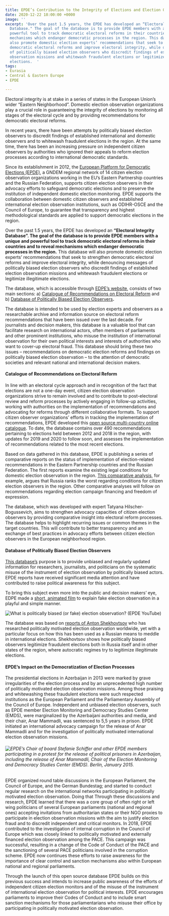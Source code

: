 ```yaml
---
title: EPDE’s Contribution to the Integrity of Elections and Election Observation
date: 2020-12-22 18:00:00 +0000
image: ''
excerpt: 'Over the past 1.5 years, the EPDE has developed an “Electoral Integrity
  Database." The goal of the database is to provide EPDE members with a unique and
  powerful tool to track democratic electoral reforms in their countries and to reveal
  mechanisms which endanger democratic processes in the region. This database will
  also promote domestic election experts’ recommendations that seek to strengthen
  democratic electoral reforms and improve electoral integrity, while denouncing messages
  of politically biased election observers who discredit findings of established election
  observation missions and whitewash fraudulent elections or legitimize illegitimate
  elections.  '
tags:
- Eurasia
- Central & Eastern Europe
- EPDE

---
```

Electoral integrity is at stake in a series of states in the European Union’s wider “Eastern Neighborhood”. Domestic election observation organizations play a crucial role in guaranteeing the integrity of elections by monitoring all stages of the electoral cycle and by providing recommendations for democratic electoral reforms.

In recent years, there have been attempts by politically biased election observers to discredit findings of established international and domestic observers and to whitewash fraudulent elections in the region. At the same time, there has been an increasing pressure on independent citizen observers by authorities who ignored their appeals to reform election processes according to international democratic standards.

Since its establishment in 2012, the [European Platform for Democratic Elections (EPDE)](https://www.epde.org/en/for-free-elections-in-europe.html), a GNDEM regional network of 14 citizen election observation organizations working in the EU’s Eastern Partnership countries and the Russian Federation, supports citizen election observers in their advocacy efforts to safeguard democratic elections and to preserve the institution of independent domestic election monitoring. EPDE supports the collaboration between domestic citizen observers and established international election observation institutions, such as ODIHR-OSCE and the Council of Europe, to guarantee that transparency and highest methodological standards are applied to support democratic elections in the region.

Over the past 1.5 years, the EPDE has developed an **“Electoral Integrity Database”. The goal of the database is to provide EPDE members with a unique and powerful tool to track democratic electoral reforms in their countries and to reveal mechanisms which endanger democratic processes in the region.** This database will also promote domestic election experts’ recommendations that seek to strengthen democratic electoral reforms and improve electoral integrity, while denouncing messages of politically biased election observers who discredit findings of established election observation missions and whitewash fraudulent elections or legitimize illegitimate elections.

The database, which is accessible through [EDPE’s website](https://db.epde.org/), consists of two main sections: a) [Catalogue of Recommendations on Electoral Reform](https://www.electoral-reform.org/recommendations-on-electoral-reform.html) and b) [Database of Politically Biased Election Observers](https://www.fakeobservers.org/politically-biased-election-observers.html)**.**

The database is intended to be used by election experts and observers as a researchable archive and information source on electoral reform recommendations that have been issued over the last decade. For journalists and decision makers, this database is a valuable tool that can facilitate research on international actors, often members of parliaments and other prominent institutions, who misuse the institution of international observation for their own political interests and interests of authorities who want to cover-up electoral fraud. This database should bring these two issues – recommendations on democratic election reforms and findings on politically biased election observation – to the attention of democratic societies and relevant national and international decision makers.

#### Catalogue of Recommendations on Electoral Reform

In line with an electoral cycle approach and in recognition of the fact that elections are not a one-day event, citizen election observation organizations strive to remain involved and to contribute to post-electoral review and reform processes by actively engaging in follow-up activities, working with authorities on the implementation of recommendations and advocating for reforms through different collaborative formats. To support citizen observer organizations’ efforts in tracking the implementation of recommendations, EPDE developed this [open source multi-country online catalogue](https://www.electoral-reform.org/recommendations-on-electoral-reform.html). To date, the database contains over 490 recommendations pertaining to elections held between 2012 and 2018 in the region, with updates for 2019 and 2020 to follow soon, and assesses the implementation of recommendations related to the most recent elections.

Based on data gathered in this database, EPDE is publishing a series of comparative reports on the status of implementation of election-related recommendations in the Eastern Partnership countries and the Russian Federation. The first reports examine the existing legal conditions for domestic election observation in the region. [This comparative analysis](https://www.epde.org/en/news/details/comparative-study-on-conditions-for-citizen-election-observation-in-the-eueap-and-russia-2475.html), for example, argues that Russia ranks the worst regarding conditions for citizen election observers in the region. Other comparative analyses will follow on recommendations regarding election campaign financing and freedom of expression.

The database, which was developed with expert Tatyana Hilscher-Bogussevich, aims to strengthen advocacy capacities of citizen election observers by providing comparative insight into electoral reform processes. The database helps to highlight recurring issues or common themes in the target countries. This will contribute to better transparency and an exchange of best practices in advocacy efforts between citizen election observers in the European neighborhood region.

#### Database of Politically Biased Election Observers

[This database’s](https://www.fakeobservers.org/politically-biased-election-observers.html) purpose is to provide unbiased and regularly updated information for researchers, journalists, and politicians on the systematic misuse of the instrument of election observation by politically biased actors. EPDE reports have received significant media attention and have contributed to raise political awareness for this subject.

To bring this subject even more into the public and decision makers’ eye, EDPE made a [short, animated film](https://youtu.be/eE2MV68WT7o) to explain fake election observation in a playful and simple manner.

![What is politically biased (or fake) election observation? (EPDE YouTube)](https://res.cloudinary.com/gndem/image/upload/v1608661477/gndem/Screenshot_fake_observer_media_gscwtc.jpg "What is politically biased (or fake) election observation? (EDPE YouTube)")

The database was based on [reports of Anton Shekhovtsov](https://www.epde.org/en/documents/category/observe-the-observer-16.html) who has researched politically motivated election observation worldwide, yet with a particular focus on how this has been used as a Russian means to meddle in international elections. Shekhovtsov shows how politically biased observers legitimize fraudulent elections both in Russia itself and in other states of the region, where autocratic regimes try to legitimize illegitimate elections.

#### EPDE’s Impact on the Democratization of Election Processes

The presidential elections in Azerbaijan in 2013 were marked by grave irregularities of the election process and by an unprecedented high number of politically motivated election observation missions. Among those praising and whitewashing these fraudulent elections were such respected institutions as the European Parliament and the Parliamentary Assembly of the Council of Europe. Independent and unbiased election observers, such as EPDE member Election Monitoring and Democracy Studies Center (EMDS), were marginalized by the Azerbaijani authorities and media, and their chair, Anar Mammadli, was sentenced to 5,5 years in prison. EPDE initiated an international advocacy campaign for the release of Anar Mammadli and for the investigation of politically motivated international election observation missions.

###### ![EPDE’s Chair of board Stefanie Schiffer and other EPDE members participating in a protest for the release of political prisoners in Azerbaijan, including the release of Anar Mammadli, Chair of the Election Monitoring and Democracy Studies Center (EMDS). Berlin, January 2015. ](https://res.cloudinary.com/gndem/image/upload/v1608661415/gndem/Free_Anar_protest_bcl6sc.jpg "EPDE’s Chair of board Stefanie Schiffer and other EPDE members participating in a protest for the release of political prisoners in Azerbaijan, including the release of Anar Mammadli, Chair of the Election Monitoring and Democracy Studies Center (EMDS). Berlin, January 2015. ")

EPDE organized round table discussions in the European Parliament, the Council of Europe, and the German Bundestag; and started to conduct regular research on the international networks participating in politically motivated election observation. Doing that Through these discussions and research, EPDE learned that there was a core group of often right or left wing politicians of several European parliaments (national and regional ones) accepting invitations from authoritarian states or their NGO proxies to participate in election observation missions with the aim to justify election fraud and to discredit independent and critical monitors. In 2018, EPDE contributed to the investigation of internal corruption in the Council of Europe which was closely linked to politically motivated and externally financed election observation among the PACE. This campaign was successful, resulting in a change of the Code of Conduct of the PACE and the sanctioning of several PACE politicians involved in the corruption scheme. EPDE now continues these efforts to raise awareness for the importance of clear control and sanction mechanisms also within European national and regional parliaments.

Through the launch of this open source database EPDE builds on this previous success and intends to increase public awareness of the efforts of independent citizen election monitors and of the misuse of the instrument of international election observation for political interests. EPDE encourages parliaments to improve their Codes of Conduct and to include smart sanction mechanisms for those parliamentarians who misuse their office by participating in politically motivated election observation.